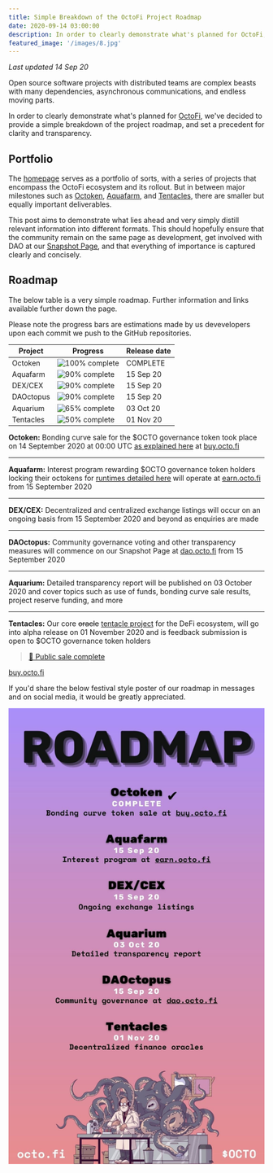 ```yaml
---
title: Simple Breakdown of the OctoFi Project Roadmap
date: 2020-09-14 03:00:00
description: In order to clearly demonstrate what's planned for OctoFi, we've decided to provide a simple breakdown of the project roadmap, and set a precedent for clarity and transparency. 
featured_image: '/images/8.jpg'
---
```


*Last updated 14 Sep 20*

Open source software projects with distributed teams are complex beasts with many dependencies, asynchronous communications, and endless moving parts.

In order to clearly demonstrate what's planned for [OctoFi](/), we've decided to provide a simple breakdown of the project roadmap, and set a precedent for clarity and transparency. 

## Portfolio

The [homepage](/) serves as a portfolio of sorts, with a series of projects that encompass the OctoFi ecosystem and its rollout. But in between major milestones such as [Octoken](/project/token), [Aquafarm](/project/aquafarm), and [Tentacles](/project/tentacles), there are smaller but equally important deliverables. 

This post aims to demonstrate what lies ahead and very simply distill relevant information into different formats. This should hopefully ensure that the community remain on the same page as development, get involved with DAO at our [Snapshot Page](https://dao.octo.fi), and that everything of importance is captured clearly and concisely.

## Roadmap

The below table is a very simple roadmap. Further information and links available further down the page.

Please note the progress bars are estimations made by us devevelopers upon each commit we push to the GitHub repositories. 

| Project   | Progress 													| Release date |
|-----------|-----------------------------------------------------------|--------------|
| Octoken 	| ![100% complete](https://progress-bar.dev/100/?width=200)	| COMPLETE     |
| Aquafarm 	| ![90% complete](https://progress-bar.dev/90/?width=200)	| 15 Sep 20    |
| DEX/CEX   | ![90% complete](https://progress-bar.dev/90/?width=200)	| 15 Sep 20    |
| DAOctopus | ![90% complete](https://progress-bar.dev/90/?width=200)	| 15 Sep 20    |
| Aquarium  | ![65% complete](https://progress-bar.dev/55/?width=200)	| 03 Oct 20    |
| Tentacles | ![50% complete](https://progress-bar.dev/50/?width=200)	| 01 Nov 20    |

**Octoken:** Bonding curve sale for the $OCTO governance token took place on 14 September 2020 at 00:00 UTC [as explained here](/project/token) at [buy.octo.fi](https://buy.octo.fi) 

---

**Aquafarm:** Interest program rewarding $OCTO governance token holders locking their octokens for [runtimes detailed here](/project/aquafarm) will operate at [earn.octo.fi](https://earn.octo.fi) from 15 September 2020

---

**DEX/CEX:** Decentralized and centralized exchange listings will occur on an ongoing basis from 15 September 2020 and beyond as enquiries are made

---

**DAOctopus:** Community governance voting and other transparency measures will commence on our Snapshot Page at [dao.octo.fi](https://dao.octo.fi) from 15 September 2020

---

**Aquarium:** Detailed transparency report will be published on 03 October 2020 and cover topics such as use of funds, bonding curve sale results, project reserve funding, and more

---

**Tentacles:** Our core <s>oracle</s> [tentacle project](/project/tentacles) for the DeFi ecosystem, will go into alpha release on 01 November 2020 and is feedback submission is open to $OCTO governance token holders

> <p class="subtitle"><a href="https://twitter.com/octofinance/status/1305329689804681217?s=20">🎉 Public sale complete</a></p>

[buy.octo.fi](https://buy.octo.fi)

If you'd share the below festival style poster of our roadmap in messages and on social media, it would be greatly appreciated.

![](/images/octo-roadmap.jpg)

